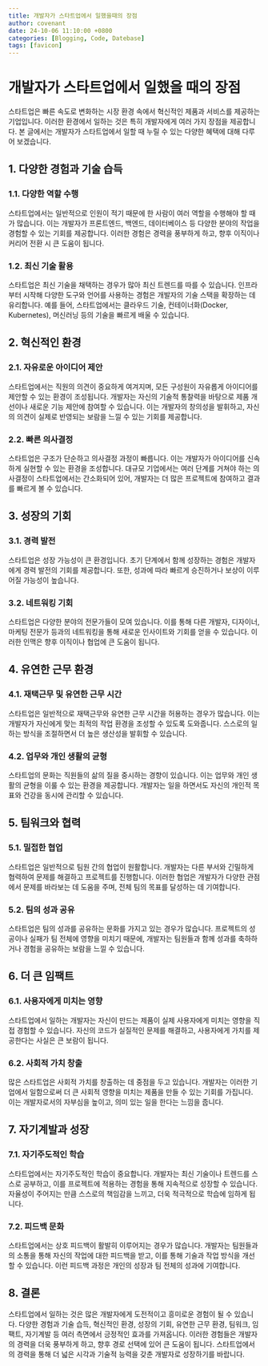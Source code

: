 ```yaml
---
title: 개발자가 스타트업에서 일했을때의 장점
author: covenant
date: 24-10-06 11:10:00 +0800
categories: [Blogging, Code, Datebase]
tags: [favicon]
---
```


# 개발자가 스타트업에서 일했을 때의 장점

스타트업은 빠른 속도로 변화하는 시장 환경 속에서 혁신적인 제품과 서비스를 제공하는 기업입니다. 이러한 환경에서 일하는 것은 특히 개발자에게 여러 가지 장점을 제공합니다. 본 글에서는 개발자가 스타트업에서 일할 때 누릴 수 있는 다양한 혜택에 대해 다루어 보겠습니다.

## 1. 다양한 경험과 기술 습득

### 1.1. 다양한 역할 수행

스타트업에서는 일반적으로 인원이 적기 때문에 한 사람이 여러 역할을 수행해야 할 때가 많습니다. 이는 개발자가 프론트엔드, 백엔드, 데이터베이스 등 다양한 분야의 작업을 경험할 수 있는 기회를 제공합니다. 이러한 경험은 경력을 풍부하게 하고, 향후 이직이나 커리어 전환 시 큰 도움이 됩니다.

### 1.2. 최신 기술 활용

스타트업은 최신 기술을 채택하는 경우가 많아 최신 트렌드를 따를 수 있습니다. 인프라부터 시작해 다양한 도구와 언어를 사용하는 경험은 개발자의 기술 스택을 확장하는 데 유리합니다. 예를 들어, 스타트업에서는 클라우드 기술, 컨테이너화(Docker, Kubernetes), 머신러닝 등의 기술을 빠르게 배울 수 있습니다.

## 2. 혁신적인 환경

### 2.1. 자유로운 아이디어 제안

스타트업에서는 직원의 의견이 중요하게 여겨지며, 모든 구성원이 자유롭게 아이디어를 제안할 수 있는 환경이 조성됩니다. 개발자는 자신의 기술적 통찰력을 바탕으로 제품 개선이나 새로운 기능 제안에 참여할 수 있습니다. 이는 개발자의 창의성을 발휘하고, 자신의 의견이 실제로 반영되는 보람을 느낄 수 있는 기회를 제공합니다.

### 2.2. 빠른 의사결정

스타트업은 구조가 단순하고 의사결정 과정이 빠릅니다. 이는 개발자가 아이디어를 신속하게 실현할 수 있는 환경을 조성합니다. 대규모 기업에서는 여러 단계를 거쳐야 하는 의사결정이 스타트업에서는 간소화되어 있어, 개발자는 더 많은 프로젝트에 참여하고 결과를 빠르게 볼 수 있습니다.

## 3. 성장의 기회

### 3.1. 경력 발전

스타트업은 성장 가능성이 큰 환경입니다. 초기 단계에서 함께 성장하는 경험은 개발자에게 경력 발전의 기회를 제공합니다. 또한, 성과에 따라 빠르게 승진하거나 보상이 이루어질 가능성이 높습니다.

### 3.2. 네트워킹 기회

스타트업은 다양한 분야의 전문가들이 모여 있습니다. 이를 통해 다른 개발자, 디자이너, 마케팅 전문가 등과의 네트워킹을 통해 새로운 인사이트와 기회를 얻을 수 있습니다. 이러한 인맥은 향후 이직이나 협업에 큰 도움이 됩니다.

## 4. 유연한 근무 환경

### 4.1. 재택근무 및 유연한 근무 시간

스타트업은 일반적으로 재택근무와 유연한 근무 시간을 허용하는 경우가 많습니다. 이는 개발자가 자신에게 맞는 최적의 작업 환경을 조성할 수 있도록 도와줍니다. 스스로의 일하는 방식을 조절하면서 더 높은 생산성을 발휘할 수 있습니다.

### 4.2. 업무와 개인 생활의 균형

스타트업의 문화는 직원들의 삶의 질을 중시하는 경향이 있습니다. 이는 업무와 개인 생활의 균형을 이룰 수 있는 환경을 제공합니다. 개발자는 일을 하면서도 자신의 개인적 목표와 건강을 동시에 관리할 수 있습니다.

## 5. 팀워크와 협력

### 5.1. 밀접한 협업

스타트업은 일반적으로 팀원 간의 협업이 원활합니다. 개발자는 다른 부서와 긴밀하게 협력하여 문제를 해결하고 프로젝트를 진행합니다. 이러한 협업은 개발자가 다양한 관점에서 문제를 바라보는 데 도움을 주며, 전체 팀의 목표를 달성하는 데 기여합니다.

### 5.2. 팀의 성과 공유

스타트업은 팀의 성과를 공유하는 문화를 가지고 있는 경우가 많습니다. 프로젝트의 성공이나 실패가 팀 전체에 영향을 미치기 때문에, 개발자는 팀원들과 함께 성과를 축하하거나 경험을 공유하는 보람을 느낄 수 있습니다.

## 6. 더 큰 임팩트

### 6.1. 사용자에게 미치는 영향

스타트업에서 일하는 개발자는 자신이 만드는 제품이 실제 사용자에게 미치는 영향을 직접 경험할 수 있습니다. 자신의 코드가 실질적인 문제를 해결하고, 사용자에게 가치를 제공한다는 사실은 큰 보람이 됩니다.

### 6.2. 사회적 가치 창출

많은 스타트업은 사회적 가치를 창출하는 데 중점을 두고 있습니다. 개발자는 이러한 기업에서 일함으로써 더 큰 사회적 영향을 미치는 제품을 만들 수 있는 기회를 가집니다. 이는 개발자로서의 자부심을 높이고, 의미 있는 일을 한다는 느낌을 줍니다.

## 7. 자기계발과 성장

### 7.1. 자기주도적인 학습

스타트업에서는 자기주도적인 학습이 중요합니다. 개발자는 최신 기술이나 트렌드를 스스로 공부하고, 이를 프로젝트에 적용하는 경험을 통해 지속적으로 성장할 수 있습니다. 자율성이 주어지는 만큼 스스로의 책임감을 느끼고, 더욱 적극적으로 학습에 임하게 됩니다.

### 7.2. 피드백 문화

스타트업에서는 상호 피드백이 활발히 이루어지는 경우가 많습니다. 개발자는 팀원들과의 소통을 통해 자신의 작업에 대한 피드백을 받고, 이를 통해 기술과 작업 방식을 개선할 수 있습니다. 이런 피드백 과정은 개인의 성장과 팀 전체의 성과에 기여합니다.

## 8. 결론

스타트업에서 일하는 것은 많은 개발자에게 도전적이고 흥미로운 경험이 될 수 있습니다. 다양한 경험과 기술 습득, 혁신적인 환경, 성장의 기회, 유연한 근무 환경, 팀워크, 임팩트, 자기계발 등 여러 측면에서 긍정적인 효과를 가져옵니다. 이러한 경험들은 개발자의 경력을 더욱 풍부하게 하고, 향후 경로 선택에 있어 큰 도움이 됩니다. 스타트업에서의 경력을 통해 더 넓은 시각과 기술적 능력을 갖춘 개발자로 성장하기를 바랍니다.
